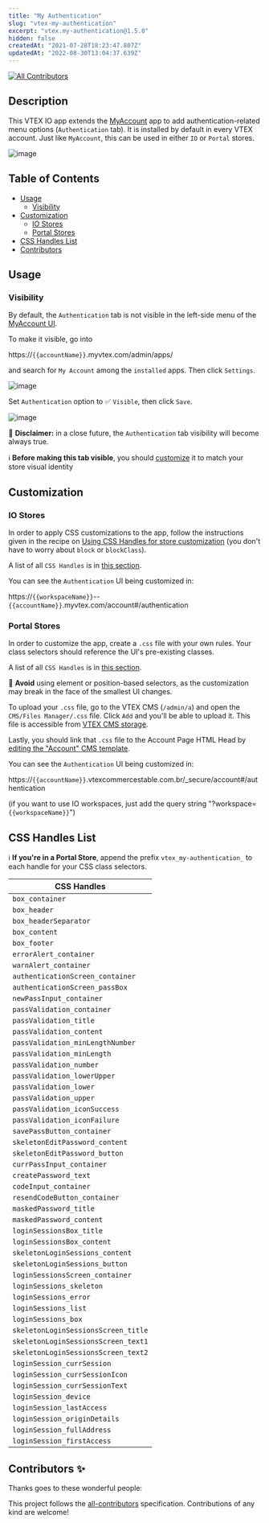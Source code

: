 ```yaml
---
title: "My Authentication"
slug: "vtex-my-authentication"
excerpt: "vtex.my-authentication@1.5.0"
hidden: false
createdAt: "2021-07-28T18:23:47.807Z"
updatedAt: "2022-08-30T13:04:37.639Z"
---
```

<!-- ALL-CONTRIBUTORS-BADGE:START - Do not remove or modify this section -->

[![All Contributors](https://img.shields.io/badge/all_contributors-0-orange.svg?style=flat-square)](#contributors-)

<!-- ALL-CONTRIBUTORS-BADGE:END -->

## Description

This VTEX IO app extends the [MyAccount](https://github.com/vtex-apps/my-account) app to add authentication-related menu options (`Authentication` tab). It is installed by default in every VTEX account. Just like `MyAccount`, this can be used in either `IO` or `Portal` stores.

![image](https://user-images.githubusercontent.com/22064061/112358629-47ff2100-8caf-11eb-8f89-80bdb48d2e68.png)

## Table of Contents

- [Usage](#usage)
  - [Visibility](#visibility)
- [Customization](#customization)
  - [IO Stores](#io-stores)
  - [Portal Stores](#portal-stores)
- [CSS Handles List](#css-handles-list)
- [Contributors](#contributors)

## Usage

### Visibility

By default, the `Authentication` tab is not visible in the left-side menu of the [MyAccount UI](https://github.com/vtex-apps/my-account).

To make it visible, go into

https://`{{accountName}}`.myvtex.com/admin/apps/

and search for `My Account` among the `installed` apps. Then click `Settings`.

![image](https://user-images.githubusercontent.com/22064061/112537384-5de31380-8d8d-11eb-80a5-902d1e0922db.png)

Set `Authentication` option to :white_check_mark: `Visible`, then click `Save`.

![image](https://user-images.githubusercontent.com/22064061/112537098-0b095c00-8d8d-11eb-915a-3dd7e8da86da.png)

:loudspeaker: **Disclaimer:** in a close future, the `Authentication` tab visibility will become always true.

:information_source: **Before making this tab visible**, you should [customize](#customization) it to match your store visual identity

## Customization

### IO Stores

In order to apply CSS customizations to the app, follow the instructions given in the recipe on [Using CSS Handles for store customization](https://vtex.io/docs/recipes/style/using-css-handles-for-store-customization) (you don't have to worry about `block` or `blockClass`).

A list of all `CSS Handles` is in [this section](#css-handles-list).

You can see the `Authentication` UI being customized in:

https://`{{workspaceName}}`--`{{accountName}}`.myvtex.com/account#/authentication

### Portal Stores

In order to customize the app, create a `.css` file with your own rules. Your class selectors should reference the UI's pre-existing classes.

A list of all `CSS Handles` is in [this section](#css-handles-list).

:loudspeaker: **Avoid** using element or position-based selectors, as the customization may break in the face of the smallest UI changes.

To upload your `.css` file, go to the VTEX CMS (`/admin/a`) and open the `CMS/Files Manager/.css` file. Click `Add` and you'll be able to upload it. This file is accessible from [VTEX CMS storage](https://help.vtex.com/en/tutorial/ver-o-conteudo-dos-arquivos-css-da-loja--U5v7DXpRSee86uqiKQUQi).

Lastly, you should link that `.css` file to the Account Page HTML Head by [editing the "Account" CMS template](https://help.vtex.com/en/tracks/cms--2YcpgIljVaLVQYMzxQbc3z/Y6dPEF6GzROQ8PuYKxrKe).

You can see the `Authentication` UI being customized in:

https://`{{accountName}}`.vtexcommercestable.com.br/\_secure/account#/authentication

(if you want to use IO workspaces, just add the query string "?workspace=`{{workspaceName}}`")

## CSS Handles List

:information_source: **If you're in a Portal Store**, append the prefix `vtex_my-authentication_` to each handle for your CSS class selectors.

| CSS Handles                         |
| ----------------------------------- |
| `box_container`                     |
| `box_header`                        |
| `box_headerSeparator`               |
| `box_content`                       |
| `box_footer`                        |
| `errorAlert_container`              |
| `warnAlert_container`               |
| `authenticationScreen_container`    |
| `authenticationScreen_passBox`      |
| `newPassInput_container`            |
| `passValidation_container`          |
| `passValidation_title`              |
| `passValidation_content`            |
| `passValidation_minLengthNumber`    |
| `passValidation_minLength`          |
| `passValidation_number`             |
| `passValidation_lowerUpper`         |
| `passValidation_lower`              |
| `passValidation_upper`              |
| `passValidation_iconSuccess`        |
| `passValidation_iconFailure`        |
| `savePassButton_container`          |
| `skeletonEditPassword_content`      |
| `skeletonEditPassword_button`       |
| `currPassInput_container`           |
| `createPassword_text`               |
| `codeInput_container`               |
| `resendCodeButton_container`        |
| `maskedPassword_title`              |
| `maskedPassword_content`            |
| `loginSessionsBox_title`            |
| `loginSessionsBox_content`          |
| `skeletonLoginSessions_content`     |
| `skeletonLoginSessions_button`      |
| `loginSessionsScreen_container`     |
| `loginSessions_skeleton`            |
| `loginSessions_error`               |
| `loginSessions_list`                |
| `loginSessions_box`                 |
| `skeletonLoginSessionsScreen_title` |
| `skeletonLoginSessionsScreen_text1` |
| `skeletonLoginSessionsScreen_text2` |
| `loginSession_currSession`          |
| `loginSession_currSessionIcon`      |
| `loginSession_currSessionText`      |
| `loginSession_device`               |
| `loginSession_lastAccess`           |
| `loginSession_originDetails`        |
| `loginSession_fullAddress`          |
| `loginSession_firstAccess`          |

<!-- DOCS-IGNORE:start -->

## Contributors ✨

Thanks goes to these wonderful people:

<!-- ALL-CONTRIBUTORS-LIST:START - Do not remove or modify this section -->
<!-- prettier-ignore-start -->
<!-- markdownlint-disable -->
<!-- markdownlint-enable -->
<!-- prettier-ignore-end -->

<!-- ALL-CONTRIBUTORS-LIST:END -->

This project follows the [all-contributors](https://github.com/all-contributors/all-contributors) specification. Contributions of any kind are welcome!

<!-- DOCS-IGNORE:end -->